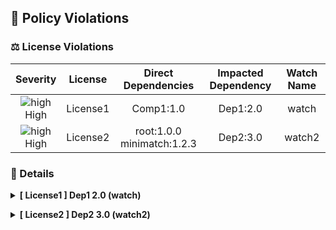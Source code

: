 
## 🚥 Policy Violations


### ⚖️ License Violations

<div align='center'>

| Severity                | License                  | Direct Dependencies                  | Impacted Dependency                  | Watch Name                  |
| :---------------------: | :-----------------------------------: | :-----------------------------------: | :-----------------------------------: | :-----------------------------------: |
| ![high](https://raw.githubusercontent.com/jfrog/frogbot/master/resources/v2/applicableHighSeverity.png)<br>    High | License1 | Comp1:1.0 | Dep1:2.0 | watch |
| ![high](https://raw.githubusercontent.com/jfrog/frogbot/master/resources/v2/applicableHighSeverity.png)<br>    High | License2 | root:1.0.0<br>minimatch:1.2.3 | Dep2:3.0 | watch2 |

</div>


### 🔖 Details


<details><summary><b>[ License1 ] Dep1 2.0 (watch)</b></summary>

### Violation Details
|                 |                   |
| --------------------- | :-----------------------------------: |
| **Policies:** | policy1, policy2 |
| **Watch Name:** | watch |
| **Direct Dependencies:** | Comp1:1.0 |
| **Impacted Dependency:** | Dep1:2.0 |
| **Full Name:** | License1 full name |

<br></details>

<details><summary><b>[ License2 ] Dep2 3.0 (watch2)</b></summary>

### Violation Details
|                 |                   |
| --------------------- | :-----------------------------------: |
| **Policies:** | policy3 |
| **Watch Name:** | watch2 |
| **Direct Dependencies:** | root:1.0.0, minimatch:1.2.3 |
| **Impacted Dependency:** | Dep2:3.0 |
| **Full Name:** | - |

<br></details>